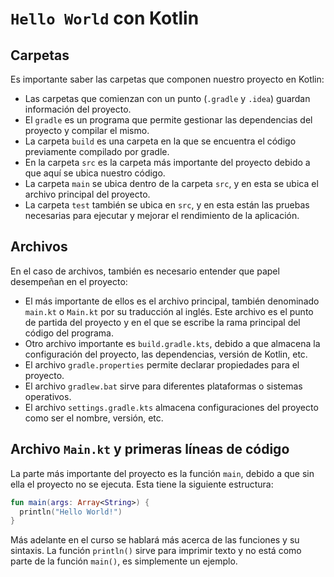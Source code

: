 # `Hello World` con Kotlin

## Carpetas

Es importante saber las carpetas que componen nuestro proyecto en Kotlin:

- Las carpetas que comienzan con un punto (`.gradle` y `.idea`) guardan información del proyecto.
- El `gradle` es un programa que permite gestionar las dependencias del proyecto y compilar el mismo.
- La carpeta `build` es una carpeta en la que se encuentra el código previamente compilado por gradle.
- En la carpeta `src` es la carpeta más importante del proyecto debido a que aquí se ubica nuestro código.
- La carpeta `main` se ubica dentro de la carpeta `src`, y en esta se ubica el archivo principal del proyecto.
- La carpeta `test` también se ubica en `src`, y en esta están las pruebas necesarias para ejecutar y mejorar el rendimiento de la aplicación.

## Archivos

En el caso de archivos, también es necesario entender que papel desempeñan en el proyecto:

- El más importante de ellos es el archivo principal, también denominado `main.kt` o `Main.kt` por su traducción al inglés. Este archivo es el punto de partida del proyecto y en el que se escribe la rama principal del código del programa.
- Otro archivo importante es `build.gradle.kts`, debido a que almacena la configuración del proyecto, las dependencias, versión de Kotlin, etc.
- El archivo `gradle.properties` permite declarar propiedades para el proyecto.
- El archivo `gradlew.bat` sirve para diferentes plataformas o sistemas operativos.
- El archivo `settings.gradle.kts` almacena configuraciones del proyecto como ser el nombre, versión, etc.

## Archivo `Main.kt` y primeras líneas de código

La parte más importante del proyecto es la función `main`, debido a que sin ella el proyecto no se ejecuta. Esta tiene la siguiente estructura:

~~~kotlin
fun main(args: Array<String>) {
  println("Hello World!")
}
~~~

Más adelante en el curso se hablará más acerca de las funciones y su sintaxis. La función `println()` sirve para imprimir texto y no está como parte de la función `main()`, es simplemente un ejemplo.
